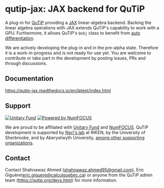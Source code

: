 qutip-jax: JAX backend for QuTiP
================================

A plug-in for [QuTiP](https://qutip.org) providing a [JAX](https://github.com/google/jax) linear-algebra backend.
Backing the linear algebra operations with JAX extends QuTiP's
capability to work with a GPU. Furthermore, it allows QuTiP's `Qobj` class to
benefit from [auto differentiation](https://jax.readthedocs.io/en/latest/notebooks/autodiff_cookbook.html).

We are actively developing the plug-in and in the pre-alpha state. Therefore it is a work-in-progress and is not ready for use yet. You are welcome to contribute or take part in the development by posting issues, PRs and through discussions.

Documentation
-------------
https://qutip-jax.readthedocs.io/en/latest/index.html

Support
-------

[![Unitary Fund](https://img.shields.io/badge/Supported%20By-UNITARY%20FUND-brightgreen.svg?style=flat)](https://unitary.fund)
[![Powered by NumFOCUS](https://img.shields.io/badge/powered%20by-NumFOCUS-orange.svg?style=flat&colorA=E1523D&colorB=007D8A)](https://numfocus.org)

We are proud to be affiliated with [Unitary Fund](https://unitary.fund) and
[NumFOCUS](https://numfocus.org).  QuTiP development is supported by [Nori's
lab](https://dml.riken.jp/) at RIKEN, by the University of Sherbrooke, and by
Aberystwyth University, [among other supporting
organizations](https://qutip.org/#supporting-organizations).


Contact
-------
Contact Shahnawaz Ahmed (shahnawaz.ahmed95@gmail.com), Eric Giguère(eric.giguere@calculquebec.ca) or anyone from the QuTiP admin team (https://qutip.org/devs.html) for more information.
